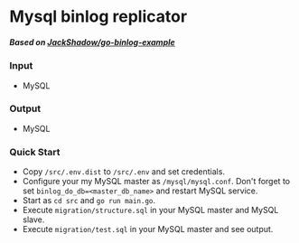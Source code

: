 # Mysql binlog replicator

##### Based on [JackShadow/go-binlog-example](https://github.com/JackShadow/go-binlog-example) 

### Input
- MySQL

### Output
- MySQL

### Quick Start
- Copy `/src/.env.dist` to `/src/.env` and set credentials.
- Configure your my MySQL master as `/mysql/mysql.conf`. 
Don't forget to set `binlog_do_db=<master_db_name>` and restart MySQL service.
- Start as `cd src` and `go run main.go`.
- Execute `migration/structure.sql` in your MySQL master and MySQL slave.
- Execute `migration/test.sql` in your MySQL master and see output.